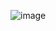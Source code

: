 ![image](https://cdn.discordapp.com/attachments/800832361351872524/910967946933833738/BigOutline.png)
